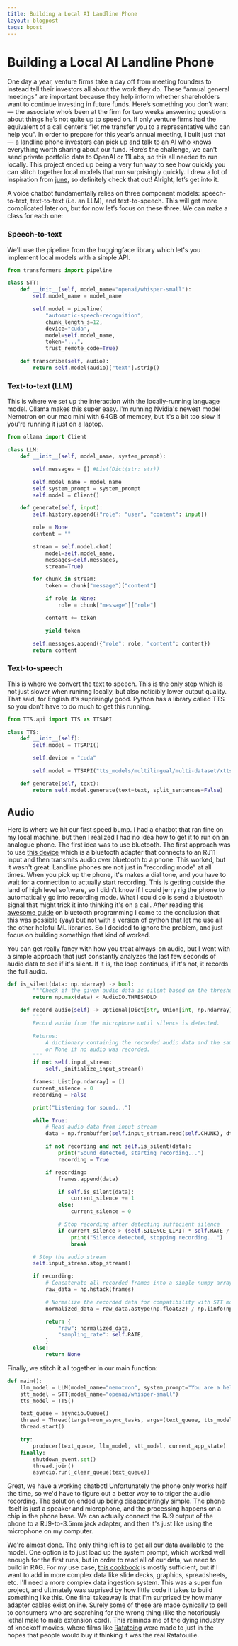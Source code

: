 ```yaml
---
title: Building a Local AI Landline Phone
layout: blogpost
tags: bpost
---
```


# Building a Local AI Landline Phone

One day a year, venture firms take a day off from meeting founders to instead tell their investors all about the work they do. These “annual general meetings” are important because they help inform whether shareholders want to continue investing in future funds. Here’s something you don’t want — the associate who’s been at the firm for two weeks answering questions about things he’s not quite up to speed on. If only venture firms had the equivalent of a call center’s “let me transfer you to a representative who can help you”. In order to prepare for this year’s annual meeting, I built just that — a landline phone investors can pick up and talk to an AI who knows everything worth sharing about our fund. Here’s the challenge, we can’t send private portfolio data to OpenAI or 11Labs, so this all needed to run locally. This project ended up being a very fun way to see how quickly you can stitch together local models that run surprisingly quickly. I drew a lot of inspiration from [june](https://github.com/mezbaul-h/june), so definitely check that out! Alright, let’s get into it.

A voice chatbot fundamentally relies on three component models: speech-to-text, text-to-text (i.e. an LLM), and text-to-speech. This will get more complicated later on, but for now let’s focus on these three. We can make a class for each one:

### Speech-to-text

We'll use the pipeline from the huggingface library which let's you implement local models with a simple API.

```python
from transformers import pipeline

class STT:
    def __init__(self, model_name="openai/whisper-small"):
        self.model_name = model_name

        self.model = pipeline(
            "automatic-speech-recognition",
            chunk_length_s=12,
            device="cuda",
            model=self.model_name,
            token="...",
            trust_remote_code=True)

    def transcribe(self, audio):
        return self.model(audio)["text"].strip()
```

### Text-to-text (LLM)

This is where we set up the interaction with the locally-running language model. Ollama makes this super easy. I'm running Nvidia's newest model Nemotron on our mac mini with 64GB of memory, but it's a bit too slow if you're running it just on a laptop.

```python
from ollama import Client

class LLM:
    def __init__(self, model_name, system_prompt):

        self.messages = [] #List(Dict(str: str))

        self.model_name = model_name
        self.system_prompt = system_prompt
        self.model = Client()

    def generate(self, input):
        self.history.append({"role": "user", "content": input})

        role = None
        content = ""

        stream = self.model.chat(
            model=self.model_name,
            messages=self.messages,
            stream=True)

        for chunk in stream:
            token = chunk["message"]["content"]

            if role is None:
                role = chunk["message"]["role"]

            content += token

            yield token

        self.messages.append({"role": role, "content": content})
        return content
```

### Text-to-speech

This is where we convert the text to speech. This is the only step which is not just slower when runinng locally, but also noticibly lower output quality. That said, for English it's suprisingly good. Python has a library called TTS so you don't have to do much to get this running.

```python
from TTS.api import TTS as TTSAPI

class TTS:
    def __init__(self):
        self.model = TTSAPI()

        self.device = "cuda"

        self.model = TTSAPI("tts_models/multilingual/multi-dataset/xtts_v2").to(self.device)

    def generate(self, text):
        return self.model.generate(text=text, split_sentences=False)
```

## Audio

Here is where we hit our first speed bump. I had a chatbot that ran fine on my local machine, but then I realized I had no idea how to get it to run on an analogue phone. The first idea was to use bluetooth. The first approach was to use [this device](https://www.amazon.com/Xtreme-Technolgoies-XLink-Bluetooth-Gateway/dp/B08RXF16XD) which is a bluetooth adapter that connects to an RJ11 input and then transmits audio over bluetooth to a phone. This worked, but it wasn't great. Landline phones are not just in "recording mode" at all times. When you pick up the phone, it's makes a dial tone, and you have to wait for a connection to actually start recording. This is getting outside the land of high level software, so I didn't know if I could jerry rig the phone to automatically go into recording mode. What I could do is send a bluetooth signal that might trick it into thinking it's on a call. After reading this [awesome guide](https://people.csail.mit.edu/albert/bluez-intro/index.html) on bluetooth programming I came to the conclusion that this was possible (yay) but not with a version of python that let me use all the other helpful ML libraries. So I decided to ignore the problem, and just focus on building somethign that kind of worked.

You can get really fancy with how you treat always-on audio, but I went with a simple approach that just constantly analyzes the last few seconds of audio data to see if it's silent. If it is, the loop continues, if it's not, it records the full audio.

```python
def is_silent(data: np.ndarray) -> bool:
        """Check if the given audio data is silent based on the threshold."""
        return np.max(data) < AudioIO.THRESHOLD

    def record_audio(self) -> Optional[Dict[str, Union[int, np.ndarray]]]:
        """
        Record audio from the microphone until silence is detected.

        Returns:
            A dictionary containing the recorded audio data and the sampling rate,
            or None if no audio was recorded.
        """
        if not self.input_stream:
            self._initialize_input_stream()

        frames: List[np.ndarray] = []
        current_silence = 0
        recording = False

        print("Listening for sound...")

        while True:
            # Read audio data from input stream
            data = np.frombuffer(self.input_stream.read(self.CHUNK), dtype=np.int16)

            if not recording and not self.is_silent(data):
                print("Sound detected, starting recording...")
                recording = True

            if recording:
                frames.append(data)

                if self.is_silent(data):
                    current_silence += 1
                else:
                    current_silence = 0

                # Stop recording after detecting sufficient silence
                if current_silence > (self.SILENCE_LIMIT * self.RATE / self.CHUNK):
                    print("Silence detected, stopping recording...")
                    break

        # Stop the audio stream
        self.input_stream.stop_stream()

        if recording:
            # Concatenate all recorded frames into a single numpy array
            raw_data = np.hstack(frames)

            # Normalize the recorded data for compatibility with STT models
            normalized_data = raw_data.astype(np.float32) / np.iinfo(np.int16).max

            return {
                "raw": normalized_data,
                "sampling_rate": self.RATE,
            }
        else:
            return None
```

Finally, we stitch it all together in our main function:

```python
def main():
    llm_model = LLM(model_name="nemotron", system_prompt="You are a helpful assistant living in the Root Ventures office")
    stt_model = STT(model_name="openai/whisper-small")
    tts_model = TTS()

    text_queue = asyncio.Queue()
    thread = Thread(target=run_async_tasks, args=(text_queue, tts_model))
    thread.start()

    try:
        producer(text_queue, llm_model, stt_model, current_app_state)  # Pass current_app_state explicitly
    finally:
        shutdown_event.set()
        thread.join()
        asyncio.run(_clear_queue(text_queue))
```

Great, we have a working chatbot! Unfortunately the phone only works half the time, so we'd have to figure out a better way to to triger the audio recording. The solution ended up being disappointingly simple. The phone itself is just a speaker and microphone, and the processing happens on a chip in the phone base. We can actually connect the RJ9 output of the phone to a RJ9-to-3.5mm jack adapter, and then it's just like using the microphone on my computer.

We're almost done. The only thing left is to get all our data available to the model. One option is to just load up the system prompt, which worked well enough for the first runs, but in order to read all of our data, we need to build in RAG. For my use case, [this cookbook](https://huggingface.co/learn/cookbook/en/advanced_rag) is mostly sufficient, but if I want to add in more complex data like slide decks, graphics, spreadsheets, etc. I'll need a more complex data ingestion system. This was a super fun project, and ultimately was suprised by how little code it takes to build something like this. One final takeaway is that I'm surprised by how many adapter cables exist online. Surely some of these are made cynically to sell to consumers who are searching for the wrong thing (like the notoriously lethal male to male extension cord). This reminds me of the dying industry of knockoff movies, where films like [Ratatoing](https://www.imdb.com/title/tt1256535/) were made to just in the hopes that people would buy it thinking it was the real Ratatouille.
